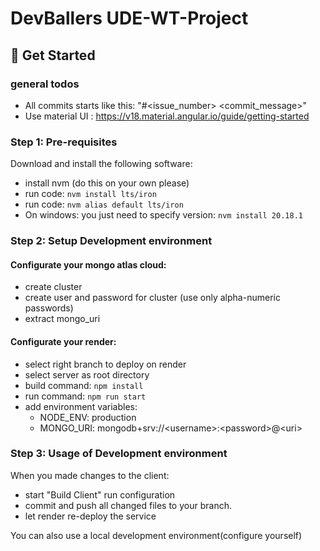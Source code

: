 # DevBallers UDE-WT-Project

## 🚀 Get Started

### general todos
- All commits starts like this: "#\<issue_number> \<commit_message>"
- Use material UI : https://v18.material.angular.io/guide/getting-started

### Step 1: Pre-requisites
Download and install the following software:

- install nvm (do this on your own please)
- run code: ```nvm install lts/iron```
- run code: ```nvm alias default lts/iron```
- On windows: you just need to specify version: ```nvm install 20.18.1```

### Step 2: Setup Development environment
#### Configurate your mongo atlas cloud:
- create cluster
- create user and password for cluster (use only alpha-numeric passwords)
- extract mongo_uri

#### Configurate your render:
- select right branch to deploy on render
- select server as root directory
- build command: ```npm install```
- run command: ```npm run start```
- add environment variables:
  - NODE_ENV: production
  - MONGO_URI: mongodb+srv://\<username>:\<password>@\<uri>

### Step 3: Usage of Development environment
When you made changes to the client:
- start "Build Client" run configuration
- commit and push all changed files to your branch.
- let render re-deploy the service

You can also use a local development environment(configure yourself)
